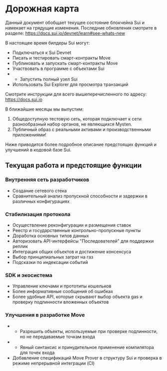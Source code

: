 # Дорожная карта

Данный документ обобщает текущее состояние блокчейна Sui и намекает на грядущие изменения. Последние обновления смотрите в разделе:
https://docs.sui.io/devnet/learn#see-whats-new

В настоящее время билдеры Sui могут:
* Подключаться к Sui Devnet
* Писать и тестировать смарт-контракты Move
* Публиковать и запускать смарт-контракты Move
* Участвовать в программе с объектами Sui
* * Запустить полный узел Sui
* Использовать Sui Explorer для просмотра транзакций

Смотрите инструкции для всего вышеперечисленного по адресу:
https://docs.sui.io

В ближайшие месяцы мы выпустим:
1. Общедоступную тестовую сеть, которая подключает к сети разнообразный набор органов, не являющихся Mysten.
1. Публичный образ с реальными активами и производственными приложениями!

Ниже приводится более подробное описание предстоящих функций и улучшений в кодовой базе Sui.

## Текущая работа и предстоящие функции

### Внутренняя сеть разработчиков
* Создание сетевого стека
* Сравнительный анализ пропускной способности и задержки в различных конфигурациях

### Стабилизация протокола

* Осуществление реконфигурации и размещения ставок
* Реестр и государственные контрольно-пропускные пункты
* Доработка основных типов данных
* Авторизовать API-интерфейсы "Последователей" для поддержки реплик
* Интеграция общих объектов и достижение консенсуса
* Выбор принципиальных затрат на газ
* Подсказки по индексации событий

### SDK и экосистема
* Управление ключами и прототипы кошельков
* Более информативные сообщения об ошибках
* Более удобные API, которые скрывают выбор объекта gas и проверку подлинности вложенных объектов

### Улучшения в разработке Move
* * Разрешить объекты, используемые при проверке подлинности, но не передаваемые точкам входа
* * Явный синтаксис и принудительное применение компилятора для точек входа
* Добавление спецификаций Move Prover в структуру Sui и проверка в режиме непрерывной интеграции (CI)

